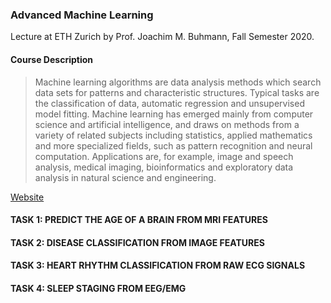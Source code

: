 ### Advanced Machine Learning

Lecture at ETH Zurich by Prof. Joachim M. Buhmann, Fall Semester 2020.

#### Course Description

> Machine learning algorithms are data analysis methods which search data sets for patterns and characteristic structures. Typical tasks are the classification of data, automatic regression and unsupervised model fitting. Machine learning has emerged mainly from computer science and artificial intelligence, and draws on methods from a variety of related subjects including statistics, applied mathematics and more specialized fields, such as pattern recognition and neural computation. Applications are, for example, image and speech analysis, medical imaging, bioinformatics and exploratory data analysis in natural science and engineering.

[Website](https://ml2.inf.ethz.ch/courses/aml/)

#### TASK 1: PREDICT THE AGE OF A BRAIN FROM MRI FEATURES
#### TASK 2: DISEASE CLASSIFICATION FROM IMAGE FEATURES
#### TASK 3: HEART RHYTHM CLASSIFICATION FROM RAW ECG SIGNALS
#### TASK 4: SLEEP STAGING FROM EEG/EMG
